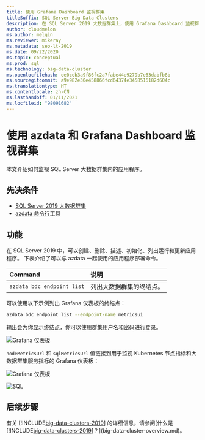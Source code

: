 ```yaml
---
title: 使用 Grafana Dashboard 监视群集
titleSuffix: SQL Server Big Data Clusters
description: 在 SQL Server 2019 大数据群集上，使用 Grafana Dashboard 监视群集。
author: cloudmelon
ms.author: melqin
ms.reviewer: mikeray
ms.metadata: seo-lt-2019
ms.date: 09/22/2020
ms.topic: conceptual
ms.prod: sql
ms.technology: big-data-cluster
ms.openlocfilehash: ee0ceb3a9f86fc2a7fabe44e9279b7e63dabfb8b
ms.sourcegitcommit: a9e982e30e458866fcd64374e3458516182d604c
ms.translationtype: HT
ms.contentlocale: zh-CN
ms.lasthandoff: 01/11/2021
ms.locfileid: "98091682"
---
```

# <a name="monitor-cluster-with-azdata-and-grafana-dashboard"></a>使用 azdata 和 Grafana Dashboard 监视群集

本文介绍如何监视 SQL Server 大数据群集内的应用程序。

## <a name="prerequisites"></a>先决条件

- [SQL Server 2019 大数据群集](deployment-guidance.md)
- [azdata 命令行工具](../azdata/install/deploy-install-azdata.md)

## <a name="capabilities"></a>功能

在 SQL Server 2019 中，可以创建、删除、描述、初始化、列出运行和更新应用程序。 下表介绍了可以与 azdata 一起使用的应用程序部署命令。

|Command |说明 |
|:---|:---|
|`azdata bdc endpoint list` | 列出大数据群集的终结点。 |


可以使用以下示例列出 Grafana 仪表板的终结点：

```bash
azdata bdc endpoint list --endpoint-name metricsui 
```

输出会为你显示终结点，你可以使用群集用户名和密码进行登录。 

![Grafana 仪表板](media/big-data-cluster-monitor-apps/grafana-dashboard-endpoint.png)

`nodeMetricsUrl` 和 `sqlMetricsUrl` 值链接到用于监视 Kubernetes 节点指标和大数据群集服务指标的 Grafana 仪表板：

![Grafana 仪表板](./media/view-cluster-status/grafana-dashboard.png)

![SQL](./media/view-cluster-status/grafana-sql-status.png)



## <a name="next-steps"></a>后续步骤

有关 [!INCLUDE[big-data-clusters-2019](../includes/ssbigdataclusters-ss-nover.md)] 的详细信息，请参阅[什么是 [!INCLUDE[big-data-clusters-2019](../includes/ssbigdataclusters-ver15.md)]？](big-data-cluster-overview.md)。